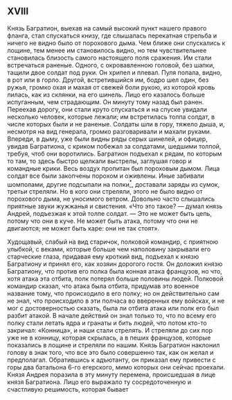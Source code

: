 ## XVIII

Князь Багратион, выехав на самый высокий пункт нашего правого фланга, стал спускаться книзу, где слышалась перекатная стрельба и ничего не видно было от порохового дыма. Чем ближе они спускались к лощине, тем менее им становилось видно, но тем чувствительнее становилась близость самого настоящего поля сражения. Им стали встречаться раненые. Одного, с окровавленною головой, без шапки, тащили двое солдат под руки. Он хрипел и плевал. Пуля попала, видно, в рот или в горло. Другой, встретившийся им, бодро шел один, без ружья, громко охая и махая от свежей боли рукою, из которой кровь лилась, как из склянки, на его шинель. Лицо его казалось больше испуганным, чем страдающим. Он минуту тому назад был ранен. Переехав дорогу, они стали круто спускаться и на спуске увидали несколько человек, которые лежали; им встретилась толпа солдат, в числе которых были и не раненые. Солдаты шли в гору, тяжело дыша, и, несмотря на вид генерала, громко разговаривали и махали руками. Впереди, в дыму, уже были видны ряды серых шинелей, и офицер, увидав Багратиона, с криком побежал за солдатами, шедшими толпой, требуя, чтоб они воротились. Багратион подъехал к рядам, по которым то там, то здесь быстро щелкали выстрелы, заглушая говор и командные крики. Весь воздух пропитан был пороховым дымом. Лица солдат все были закопчены порохом и оживлены. Иные забивали шомполами, другие подсыпали на полки[<sup>\*</sup>](#c_126), доставали заряды из сумок, третьи стреляли. Но в кого они стреляли, этого не было видно от порохового дыма, не уносимого ветром. Довольно часто слышались приятные звуки жужжанья и свистения. «Что это такое? — думал князь Андрей, подъезжая к этой толпе солдат. — Это не может быть цепь, потому что они в куче. Не может быть атака, потому что они не двигаются; не может быть каре: они не так стоят».

Худощавый, слабый на вид старичок, полковой командир, с приятною улыбкой, с веками, которые больше чем наполовину закрывали его старческие глаза, придавая ему кроткий вид, подъехал к князю Багратиону и принял его, как хозяин дорогого гостя. Он доложил князю Багратиону, что против его полка была конная атака французов, но что, хотя атака эта отбита, полк потерял больше половины людей. Полковой командир сказал, что атака была отбита, придумав это военное название тому, что происходило в его полку; но он действительно сам не знал, что происходило в эти полчаса во вверенных ему войсках, и не мог с достоверностью сказать, была ли отбита атака или полк его был разбит атакой. В начале действий он знал только то, что по всему его полку стали летать ядра и гранаты и бить людей, что потом кто-то закричал: «Конница», и наши стали стрелять. И стреляли до сих пор уже не в конницу, которая скрылась, а в пеших французов, которые показались в лощине и стреляли по нашим. Князь Багратион наклонил голову в знак того, что все это было совершенно так, как он желал и предполагал. Обратившись к адъютанту, он приказал ему привести с горы два батальона 6-го егерского, мимо которых они сейчас проехали. Князя Андрея поразила в эту минуту перемена, происшедшая в лице князя Багратиона. Лицо его выражало ту сосредоточенную и счастливую решимость, которая бывает

